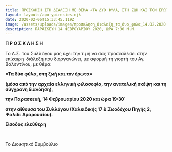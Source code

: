 ```yaml
---
title: ΠΡΟΣΚΛΗΣΗ ΣΤΗ ΔΙΑΛΕΞΗ ΜΕ ΘΕΜΑ «ΤΑ ΔΥΟ ΦΥΛΑ, ΣΤΗ ΖΩΗ ΚΑΙ ΤΟΝ ΕΡΩΤΑ»
layout: layouts/apo-ypiresies.njk
date: 2020-02-06T15:33:45.119Z
image: /assets/uploads/images/πpοσκληση_διαλεξη_τα_δυο_φυλα_14.02.2020.jpg
description: ΠΑΡΑΣΚΕΥΗ 14 ΦΕΒΡΟΥΑΡΙΟΥ 2020, ΩΡΑ 7:30 Μ.Μ.
---
```

**Π Ρ Ο Σ Κ Λ Η Σ Η**

Το Δ.Σ. του Συλλόγου μας έχει την τιμή να σας προσκαλέσει στην επίκαιρη  διάλεξη που διοργανώνει, με αφορμή τη γιορτή του Αγ. Βαλεντίνου, με θέμα:

**«Τα δύο φύλα, στη ζωή και τον έρωτα»**

**(μέσα από την αρχαία ελληνική φιλοσοφία, την ανατολική σκέψη και τη σύγχρονη διανόηση),**

**την Παρασκευή, 14 Φεβρουαρίου 2020 και ώρα 19:30΄**

**στην αίθουσα του Συλλόγου (Χαλκιδικής 17 & Ζωοδόχου Πηγής 2, Ψαλίδι Αμαρουσίου).**



**Είσοδος ελεύθερη**

 

Το Διοικητικό Συμβούλιο
